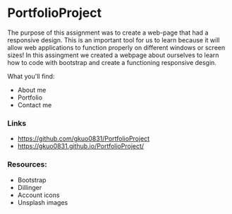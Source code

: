 # PortfolioProject

The purpose of this assignment was to create a web-page that had a responsive design. This is an important tool for us to learn because it will allow web applications to function properly on different windows or screen sizes! In this assingment we created a webpage about ourselves to learn how to code with bootstrap and create a functioning responsive desgin.

What you'll find:

- About me
- Portfolio
- Contact me

### Links

- https://github.com/gkuo0831/PortfolioProject
- https://gkuo0831.github.io/PortfolioProject/

### Resources:

- Bootstrap
- Dillinger
- Account icons
- Unsplash images
